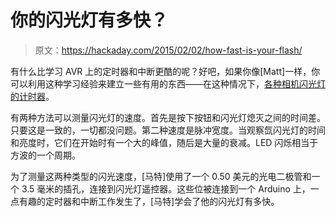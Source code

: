 # 你的闪光灯有多快？

> 原文：<https://hackaday.com/2015/02/02/how-fast-is-your-flash/>

有什么比学习 AVR 上的定时器和中断更酷的呢？好吧，如果你像[Matt]一样，你可以利用这种学习经验来建立一些有用的东西——在这种情况下，[各种相机闪光灯的计时器](http://www.vela.io/posts/how-fast-is-your-flash/)。

有两种方法可以测量闪光灯的速度。首先是按下按钮和闪光灯熄灭之间的时间差。只要这是一致的，一切都没问题。第二种速度是脉冲宽度。当观察氙闪光灯的时间和亮度时，它们在开始时有一个大的峰值，随后是大量的衰减。LED 闪烁相当于方波的一个周期。

为了测量这两种类型的闪光速度，[马特]使用了一个 0.50 美元的光电二极管和一个 3.5 毫米的插孔，连接到闪光灯遥控器。这些位被连接到一个 Arduino 上，一点有趣的定时器和中断工作发生了，[马特]学会了他的闪光灯有多快。